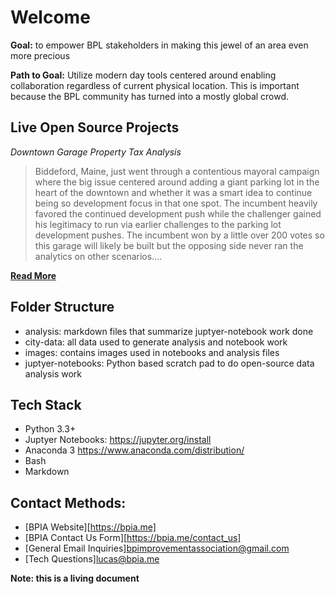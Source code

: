 # Welcome

**Goal:** to empower BPL stakeholders in making this jewel of an area even more precious

**Path to Goal:** Utilize modern day tools centered around enabling collaboration regardless of current physical location. This is important because the BPL community has turned into a mostly global crowd.

## Live Open Source Projects
*Downtown Garage Property Tax Analysis* 
> Biddeford, Maine, just went through a contentious mayoral campaign where the big issue centered around adding a giant parking lot in the heart of the downtown and whether it was a smart idea to continue being so development focus in that one spot. The incumbent heavily favored the continued development push while the challenger gained his legitimacy to run via earlier challenges to the parking lot development pushes. The incumbent won by a little over 200 votes so this garage will likely be built but the opposing side never ran the analytics on other scenarios....

[**Read More**](analysis/garage-proposal.md)


## Folder Structure
- analysis: markdown files that summarize juptyer-notebook work done
- city-data: all data used to generate analysis and notebook work
- images: contains images used in notebooks and analysis files
- juptyer-notebooks: Python based scratch pad to do open-source data analysis work

## Tech Stack
- Python 3.3+
- Juptyer Notebooks: https://jupyter.org/install
- Anaconda 3 https://www.anaconda.com/distribution/
- Bash
- Markdown

## Contact Methods:
- [BPIA Website][https://bpia.me]
- [BPIA Contact Us Form][https://bpia.me/contact_us]
- [General Email Inquiries]<bpimprovementassociation@gmail.com>
- [Tech Questions]<lucas@bpia.me>

**Note: this is a living document**
